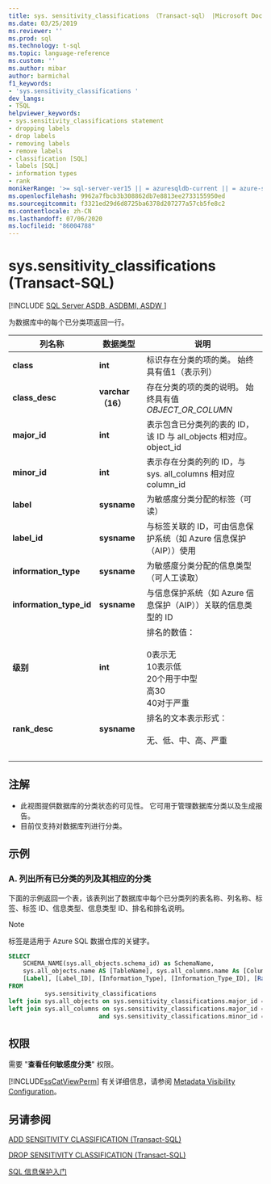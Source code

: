 ```yaml
---
title: sys. sensitivity_classifications （Transact-sql） |Microsoft Docs
ms.date: 03/25/2019
ms.reviewer: ''
ms.prod: sql
ms.technology: t-sql
ms.topic: language-reference
ms.custom: ''
ms.author: mibar
author: barmichal
f1_keywords:
- 'sys.sensitivity_classifications '
dev_langs:
- TSQL
helpviewer_keywords:
- sys.sensitivity_classifications statement
- dropping labels
- drop labels
- removing labels
- remove labels
- classification [SQL]
- labels [SQL]
- information types
- rank
monikerRange: '>= sql-server-ver15 || = azuresqldb-current || = azure-sqldw-latest || = sqlallproducts-allversions'
ms.openlocfilehash: 9962a7fbcb3b308862db7e8813ee2733155950ed
ms.sourcegitcommit: f3321ed29d6d8725ba6378d207277a57cb5fe8c2
ms.contentlocale: zh-CN
ms.lasthandoff: 07/06/2020
ms.locfileid: "86004788"
---
```

# <a name="syssensitivity_classifications-transact-sql"></a>sys.sensitivity_classifications (Transact-SQL)
[!INCLUDE [SQL Server ASDB, ASDBMI, ASDW ](../../includes/applies-to-version/sql-asdb-asdbmi-asa.md)]

为数据库中的每个已分类项返回一行。

|列名称|数据类型|说明|
|-----------------|---------------|-----------------|  
|**class**|**int**|标识存在分类的项的类。 始终具有值1（表示列）|  
|**class_desc**|**varchar （16）**|存在分类的项的类的说明。 始终具有值*OBJECT_OR_COLUMN*|  
|**major_id**|**int**|表示包含已分类列的表的 ID，该 ID 与 all_objects 相对应。 object_id|  
|**minor_id**|**int**|表示存在分类的列的 ID，与 sys. all_columns 相对应 column_id|   
|**label**|**sysname**|为敏感度分类分配的标签（可读）|  
|**label_id**|**sysname**|与标签关联的 ID，可由信息保护系统（如 Azure 信息保护（AIP））使用|  
|**information_type**|**sysname**|为敏感度分类分配的信息类型（可人工读取）|  
|**information_type_id**|**sysname**|与信息保护系统（如 Azure 信息保护（AIP））关联的信息类型的 ID|  
|**级别**|**int**|排名的数值： <br><br>0表示无<br>10表示低<br>20个用于中型<br>高30<br>40对于严重| 
|**rank_desc**|**sysname**|排名的文本表示形式：  <br><br>无、低、中、高、严重|  
| &nbsp; | &nbsp; | &nbsp; |

## <a name="remarks"></a>注解  

- 此视图提供数据库的分类状态的可见性。 它可用于管理数据库分类以及生成报告。
- 目前仅支持对数据库列进行分类。
 
## <a name="examples"></a>示例

### <a name="a-listing-all-classified-columns-and-their-corresponding-classification"></a>A. 列出所有已分类的列及其相应的分类

下面的示例返回一个表，该表列出了数据库中每个已分类列的表名称、列名称、标签、标签 ID、信息类型、信息类型 ID、排名和排名说明。

> [!NOTE]
> 标签是适用于 Azure SQL 数据仓库的关键字。

```sql
SELECT
    SCHEMA_NAME(sys.all_objects.schema_id) as SchemaName,
    sys.all_objects.name AS [TableName], sys.all_columns.name As [ColumnName],
    [Label], [Label_ID], [Information_Type], [Information_Type_ID], [Rank], [Rank_Desc]
FROM
          sys.sensitivity_classifications
left join sys.all_objects on sys.sensitivity_classifications.major_id = sys.all_objects.object_id
left join sys.all_columns on sys.sensitivity_classifications.major_id = sys.all_columns.object_id
                         and sys.sensitivity_classifications.minor_id = sys.all_columns.column_id
```

## <a name="permissions"></a>权限  
 需要 "**查看任何敏感度分类**" 权限。 
 
 [!INCLUDE[ssCatViewPerm](../../includes/sscatviewperm-md.md)] 有关详细信息，请参阅 [Metadata Visibility Configuration](../../relational-databases/security/metadata-visibility-configuration.md)。  

## <a name="see-also"></a>另请参阅  

[ADD SENSITIVITY CLASSIFICATION (Transact-SQL)](../../t-sql/statements/add-sensitivity-classification-transact-sql.md)

[DROP SENSITIVITY CLASSIFICATION (Transact-SQL)](../../t-sql/statements/drop-sensitivity-classification-transact-sql.md)

[SQL 信息保护入门](https://aka.ms/sqlip)
